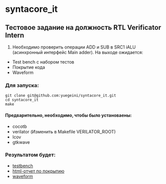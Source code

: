 # syntacore_it

## Тестовое задание на должность RTL Verificator Intern

1. Необходимо проверить операции ADD и SUB в SRC1 iALU (асинхронный интерфейс Main adder). На выходе ожидается:
- Test bench с набором тестов
- Покрытие кода
- Waveform
### Для запуска:
```
git clone git@github.com:yuegeini/syntacore_it.git
cd syntacore_it
make
```
#### Предварительно, необходимо, чтобы было установаены:
- cocotb
- verilator (Изменить в Makefile VERILATOR_ROOT)
- lcov
- gtkwave


### Результатом будет:
- [testbench](./test_scr1_pipe_ialu.py)
- [html-отчет по покрытию](./logs/html/index.html)
- [waveform](./dump.vcd)
